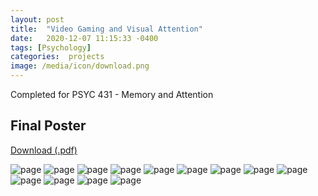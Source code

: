 ```yaml
---
layout: post
title:  "Video Gaming and Visual Attention"
date:   2020-12-07 11:15:33 -0400
tags: [Psychology] 
categories:  projects
image: /media/icon/download.png
---
```


Completed for PSYC 431 - Memory and Attention

<!--more-->

## Final Poster

[Download (.pdf)]({{site.url}}/assets/psychessay/430_Final_DaneSherman.pdf)

![page]({{site.url}}/media/psych/430_Final_DaneSherman/430_Final_DaneSherman-01.png)
![page]({{site.url}}/media/psych/430_Final_DaneSherman/430_Final_DaneSherman-02.png)
![page]({{site.url}}/media/psych/430_Final_DaneSherman/430_Final_DaneSherman-03.png)
![page]({{site.url}}/media/psych/430_Final_DaneSherman/430_Final_DaneSherman-04.png)
![page]({{site.url}}/media/psych/430_Final_DaneSherman/430_Final_DaneSherman-05.png)
![page]({{site.url}}/media/psych/430_Final_DaneSherman/430_Final_DaneSherman-06.png)
![page]({{site.url}}/media/psych/430_Final_DaneSherman/430_Final_DaneSherman-07.png)
![page]({{site.url}}/media/psych/430_Final_DaneSherman/430_Final_DaneSherman-08.png)
![page]({{site.url}}/media/psych/430_Final_DaneSherman/430_Final_DaneSherman-09.png)
![page]({{site.url}}/media/psych/430_Final_DaneSherman/430_Final_DaneSherman-10.png)
![page]({{site.url}}/media/psych/430_Final_DaneSherman/430_Final_DaneSherman-11.png)
![page]({{site.url}}/media/psych/430_Final_DaneSherman/430_Final_DaneSherman-12.png)
![page]({{site.url}}/media/psych/430_Final_DaneSherman/430_Final_DaneSherman-13.png)
